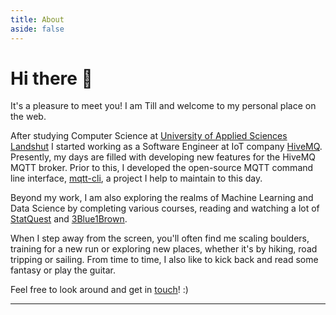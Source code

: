 ```yaml
---
title: About
aside: false
---
```


<script setup>
    import Timeline from './.vitepress/theme/timeline.vue'
</script>

# Hi there :wave:
It's a pleasure to meet you! I am Till and welcome to my personal place on the web.

After studying Computer Science at [University of Applied Sciences Landshut](https://www.haw-landshut.de/)
I started working as a Software Engineer at IoT company [HiveMQ](hivemq.com).
Presently, my days are filled with developing new features for the HiveMQ MQTT broker. 
Prior to this, I developed the open-source MQTT command line interface, [mqtt-cli](https://github.com/hivemq/mqtt-cli), 
a project I help to maintain to this day.

Beyond my work, I am also exploring the realms of Machine Learning and Data Science by completing various courses,
reading and watching a lot of [StatQuest](https://www.youtube.com/c/joshstarmer) and [3Blue1Brown](https://www.youtube.com/@3blue1brown).

When I step away from the screen, you'll often find me scaling boulders, training for a new run or exploring new places,
whether it's by hiking, road tripping or sailing. From time to time, I also like to kick back and read some fantasy
or play the guitar.

Feel free to look around and get in [touch](mailto:seebergertill@gmail.com)! \:\) 

--- 

<timeline />